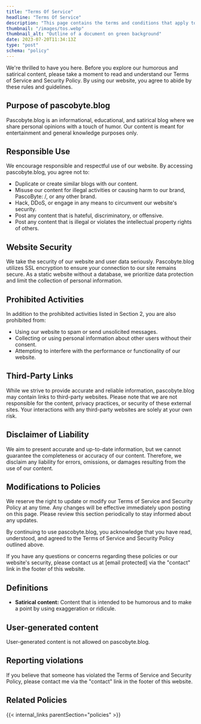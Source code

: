 ```yaml
---
title: "Terms Of Service"
headline: "Terms Of Service"
description: "This page contains the terms and conditions that apply to the use of our website. By visiting and using pascobyte.blog, you agree to these terms."
thumbnail: "/images/tos.webp"
thumbnail_alt: "Outline of a document on green background"
date: 2023-07-20T11:34:13Z
type: "post"
schema: "policy"
---
```


We're thrilled to have you here. Before you explore our humorous and satirical content, please take a moment to read and understand our Terms of Service and Security Policy. By using our website, you agree to abide by these rules and guidelines.

## Purpose of pascobyte.blog

Pascobyte.blog is an informational, educational, and satirical blog where we share personal opinions with a touch of humor. Our content is meant for entertainment and general knowledge purposes only.

## Responsible Use

We encourage responsible and respectful use of our website. By accessing pascobyte.blog, you agree not to:

- Duplicate or create similar blogs with our content.
- Misuse our content for illegal activities or causing harm to our brand, PascoByte: /, or any other brand.
- Hack, DDoS, or engage in any means to circumvent our website's security.
- Post any content that is hateful, discriminatory, or offensive.
- Post any content that is illegal or violates the intellectual property rights of others.

## Website Security

We take the security of our website and user data seriously. Pascobyte.blog utilizes SSL encryption to ensure your connection to our site remains secure. As a static website without a database, we prioritize data protection and limit the collection of personal information.

## Prohibited Activities

In addition to the prohibited activities listed in Section 2, you are also prohibited from:

- Using our website to spam or send unsolicited messages.
- Collecting or using personal information about other users without their consent.
- Attempting to interfere with the performance or functionality of our website.

## Third-Party Links

While we strive to provide accurate and reliable information, pascobyte.blog may contain links to third-party websites. Please note that we are not responsible for the content, privacy practices, or security of these external sites. Your interactions with any third-party websites are solely at your own risk.

## Disclaimer of Liability

We aim to present accurate and up-to-date information, but we cannot guarantee the completeness or accuracy of our content. Therefore, we disclaim any liability for errors, omissions, or damages resulting from the use of our content.

## Modifications to Policies

We reserve the right to update or modify our Terms of Service and Security Policy at any time. Any changes will be effective immediately upon posting on this page. Please review this section periodically to stay informed about any updates.

By continuing to use pascobyte.blog, you acknowledge that you have read, understood, and agreed to the Terms of Service and Security Policy outlined above.

If you have any questions or concerns regarding these policies or our website's security, please contact us at [email protected] via the "contact" link in the footer of this website.

## Definitions

- **Satirical content:** Content that is intended to be humorous and to make a point by using exaggeration or ridicule.

## User-generated content

User-generated content is not allowed on pascobyte.blog.

## Reporting violations

If you believe that someone has violated the Terms of Service and Security Policy, please contact me via the "contact" link in the footer of this website.

## Related Policies

{{< internal_links parentSection="policies" >}}
